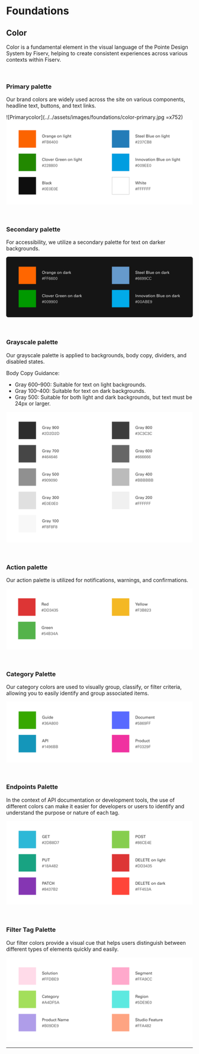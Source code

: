 # Foundations

## Color

Color is a fundamental element in the visual language of the Pointe Design System by Fiserv, helping to create consistent experiences across various contexts within Fiserv.

</br>

### Primary palette

Our brand colors are widely used across the site on various components, headline text, buttons, and text links.

![Primarycolor](../../assets/images/foundations/color-primary.jpg =x752)
<img src="../../assets/images/foundations/color-primary.jpg" alt="Primarycolor" width="752"/>

</br>

### Secondary palette

For accessibility, we utilize a secondary palette for text on darker backgrounds.

![Secondarycolor](../../assets/images/foundations/color-secondary.jpg)

</br>

### Grayscale palette

Our grayscale palette is applied to backgrounds, body copy, dividers, and disabled states.

Body Copy Guidance:
- Gray 600–900: Suitable for text on light backgrounds.
- Gray 100–400: Suitable for text on dark backgrounds.
- Gray 500: Suitable for both light and dark backgrounds, but text must be 24px or larger.

![Grayscalecolor](../../assets/images/foundations/color-grayscale.jpg)

</br>

### Action palette

Our action palette is utilized for notifications, warnings, and confirmations.

![Actioncolor](../../assets/images/foundations/color-action.jpg)

</br>

### Category Palette

Our category colors are used to visually group, classify, or filter criteria, allowing you to easily identify and group associated items.

![Categorycolor](../../assets/images/foundations/color-category.jpg)

</br>

### Endpoints Palette

In the context of API documentation or development tools, the use of different colors can make it easier for developers or users to identify and understand the purpose or nature of each tag.

![Endpointscolor](../../assets/images/foundations/color-endpoints.jpg)

</br>

### Filter Tag Palette

Our filter colors provide a visual cue that helps users distinguish between different types of elements quickly and easily.

![Filtercolor](../../assets/images/foundations/color-filter.jpg)

___
